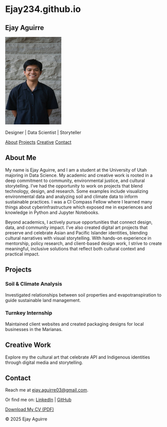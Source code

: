 # Ejay234.github.io
<section>
    <h1>Ejay Aguirre</h1>
    <a href="AGUIRRE_Ejay_HeadshotPhoto.JPEG"> <img src="AGUIRRE_Ejay_HeadshotPhoto.JPEG" width=180px height=280px> </a>
    <p>Designer | Data Scientist | Storyteller</p>
    <nav>
      <a href="#about">About</a>
      <a href="#projects">Projects</a>
      <a href="#creative">Creative</a>
      <a href="#contact">Contact</a>
</section>

  <section id="about">
    <h2>About Me</h2>
    <p> 
      My name is Ejay Aguirre, and I am a student at the University of Utah majoring in Data Science. My academic and creative work is rooted in a deep commitment to community, environmental justice, and cultural storytelling. I’ve had the opportunity to work on projects that blend technology, design, and research. Some examples include visualizing environmental data and analyzing soil and climate data to inform sustainable practices. I was a CI Compass Fellow where I learned many things about cyberinfrastructure which exposed me in experiences and knowledge in Python and Jupyter Notebooks. 
    </p>
    <p> 
      Beyond academics, I actively pursue opportunities that connect design, data, and community impact. I’ve also created digital art projects that preserve and celebrate Asian and Pacific Islander identities, blending cultural narratives with visual storytelling. With hands-on experience in mentorship, policy research, and client-based design work, I strive to create meaningful, inclusive solutions that reflect both cultural context and practical impact.
    </p>
  </section>

  <section id="projects">
    <h2>Projects</h2>
    <div class="project">
      <h3>Soil & Climate Analysis</h3>
      <p>Investigated relationships between soil properties and evapotranspiration to guide sustainable land management.</p>
    </div>
    <div class="project">
      <h3>Turnkey Internship</h3>
      <p>Maintained client websites and created packaging designs for local businesses in the Marianas.</p>
    </div>
  </section>

  <section id="creative">
    <h2>Creative Work</h2>
    <p> Explore my the cultural art that celebrate API and Indigenous identities through digital media and storytelling.</p>
  </section>

  <section id="contact">
    <h2>Contact</h2>
    <p>Reach me at <a href="ejay.aguirre03@gmail.com">ejay.aguirre03@gmail.com</a>.</p>
    <p>Or find me on:
      <a href="www.linkedin.com/in/ejay-aguirre-797828222">LinkedIn</a>
      | <a href="https://github.com/Ejay234">GitHub</a>
    </p>
      <p><a href="AGUIRRE_EJAY_CV.pdf" download>Download My CV (PDF)</a></p>
  </section>

  <footer>
    <p>&copy; 2025 Ejay Aguirre</p>
  </footer>
</body>

